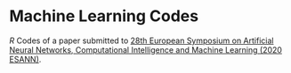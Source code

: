 # Machine Learning Codes

*R* Codes of a paper submitted to [28th European Symposium on Artificial Neural Networks, Computational Intelligence and Machine Learning (2020 ESANN)](https://www.esann.org/).

